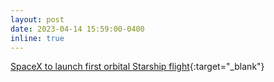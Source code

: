 ```yaml
---
layout: post
date: 2023-04-14 15:59:00-0400
inline: true
---
```


[SpaceX to launch first orbital Starship flight](https://www.spacex.com/launches/mission/?missionId=starship-flight-test){:target="\_blank"}
